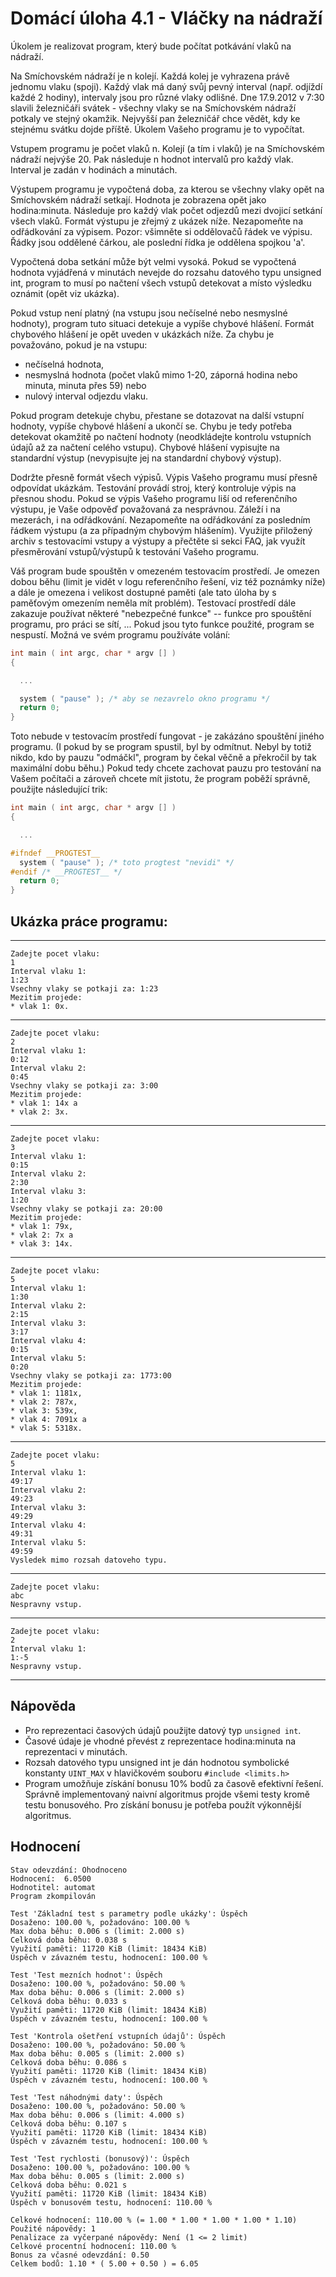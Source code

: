 # Domácí úloha 4.1 - Vláčky na nádraží
Úkolem je realizovat program, který bude počítat potkávání vlaků na nádraží.

Na Smíchovském nádraží je n kolejí. Každá kolej je vyhrazena právě jednomu vlaku (spoji). Každý vlak má daný svůj pevný interval (např. odjíždí každé 2 hodiny), intervaly jsou pro různé vlaky odlišné. Dne 17.9.2012 v 7:30 slavili železničáři svátek - všechny vlaky se na Smíchovském nádraží potkaly ve stejný okamžik. Nejvyšší pan železničář chce vědět, kdy ke stejnému svátku dojde příště. Úkolem Vašeho programu je to vypočítat.

Vstupem programu je počet vlaků n. Kolejí (a tím i vlaků) je na Smíchovském nádraží nejvýše 20. Pak následuje n hodnot intervalů pro každý vlak. Interval je zadán v hodinách a minutách.

Výstupem programu je vypočtená doba, za kterou se všechny vlaky opět na Smíchovském nádraží setkají. Hodnota je zobrazena opět jako hodina:minuta. Následuje pro každý vlak počet odjezdů mezi dvojicí setkání všech vlaků. Formát výstupu je zřejmý z ukázek níže. Nezapomeňte na odřádkování za výpisem. Pozor: všimněte si oddělovačů řádek ve výpisu. Řádky jsou oddělené čárkou, ale poslední řídka je oddělena spojkou 'a'.

Vypočtená doba setkání může být velmi vysoká. Pokud se vypočtená hodnota vyjádřená v minutách nevejde do rozsahu datového typu unsigned int, program to musí po načtení všech vstupů detekovat a místo výsledku oznámit (opět viz ukázka).

Pokud vstup není platný (na vstupu jsou nečíselné nebo nesmyslné hodnoty), program tuto situaci detekuje a vypíše chybové hlášení. Formát chybového hlášení je opět uveden v ukázkách níže. Za chybu je považováno, pokud je na vstupu:

- nečíselná hodnota,
- nesmyslná hodnota (počet vlaků mimo 1-20, záporná hodina nebo minuta, minuta přes 59) nebo
- nulový interval odjezdu vlaku.

Pokud program detekuje chybu, přestane se dotazovat na další vstupní hodnoty, vypíše chybové hlášení a ukončí se. Chybu je tedy potřeba detekovat okamžitě po načtení hodnoty (neodkládejte kontrolu vstupních údajů až za načtení celého vstupu). Chybové hlášení vypisujte na standardní výstup (nevypisujte jej na standardní chybový výstup).

Dodržte přesně formát všech výpisů. Výpis Vašeho programu musí přesně odpovídat ukázkám. Testování provádí stroj, který kontroluje výpis na přesnou shodu. Pokud se výpis Vašeho programu liší od referenčního výstupu, je Vaše odpověď považovaná za nesprávnou. Záleží i na mezerách, i na odřádkování. Nezapomeňte na odřádkování za posledním řádkem výstupu (a za případným chybovým hlášením). Využijte přiložený archiv s testovacími vstupy a výstupy a přečtěte si sekci FAQ, jak využít přesměrování vstupů/výstupů k testování Vašeho programu.

Váš program bude spouštěn v omezeném testovacím prostředí. Je omezen dobou běhu (limit je vidět v logu referenčního řešení, viz též poznámky níže) a dále je omezena i velikost dostupné paměti (ale tato úloha by s paměťovým omezením neměla mít problém). Testovací prostředí dále zakazuje používat některé "nebezpečné funkce" -- funkce pro spouštění programu, pro práci se sítí, ... Pokud jsou tyto funkce použité, program se nespustí. Možná ve svém programu používáte volání:

```c++
int main ( int argc, char * argv [] )
{

  ...

  system ( "pause" ); /* aby se nezavrelo okno programu */
  return 0;
}
```

Toto nebude v testovacím prostředí fungovat - je zakázáno spouštění jiného programu. (I pokud by se program spustil, byl by odmítnut. Nebyl by totiž nikdo, kdo by pauzu "odmáčkl", program by čekal věčně a překročil by tak maximální dobu běhu.) Pokud tedy chcete zachovat pauzu pro testování na Vašem počítači a zároveň chcete mít jistotu, že program poběží správně, použijte následující trik:

```c++
int main ( int argc, char * argv [] )
{

  ...

#ifndef __PROGTEST__
  system ( "pause" ); /* toto progtest "nevidi" */
#endif /* __PROGTEST__ */
  return 0;
}
```

## Ukázka práce programu:
---
```
Zadejte pocet vlaku:
1
Interval vlaku 1:
1:23
Vsechny vlaky se potkaji za: 1:23
Mezitim projede:
* vlak 1: 0x.
```
---
```
Zadejte pocet vlaku:
2
Interval vlaku 1:
0:12
Interval vlaku 2:
0:45
Vsechny vlaky se potkaji za: 3:00
Mezitim projede:
* vlak 1: 14x a
* vlak 2: 3x.
```
---
```
Zadejte pocet vlaku:
3
Interval vlaku 1:
0:15
Interval vlaku 2:
2:30
Interval vlaku 3:
1:20
Vsechny vlaky se potkaji za: 20:00
Mezitim projede:
* vlak 1: 79x,
* vlak 2: 7x a
* vlak 3: 14x.
```
---
```
Zadejte pocet vlaku:
5
Interval vlaku 1:
1:30
Interval vlaku 2:
2:15
Interval vlaku 3:
3:17
Interval vlaku 4:
0:15
Interval vlaku 5:
0:20
Vsechny vlaky se potkaji za: 1773:00
Mezitim projede:
* vlak 1: 1181x,
* vlak 2: 787x,
* vlak 3: 539x,
* vlak 4: 7091x a
* vlak 5: 5318x.
```
---
```
Zadejte pocet vlaku:
5
Interval vlaku 1:
49:17
Interval vlaku 2:
49:23
Interval vlaku 3:
49:29
Interval vlaku 4:
49:31
Interval vlaku 5:
49:59
Vysledek mimo rozsah datoveho typu.
```
---
```
Zadejte pocet vlaku:
abc
Nespravny vstup.
```
---
```
Zadejte pocet vlaku:
2
Interval vlaku 1:
1:-5
Nespravny vstup.
```
---

## Nápověda
- Pro reprezentaci časových údajů použijte datový typ `unsigned int`.
- Časové údaje je vhodné převést z reprezentace hodina:minuta na reprezentaci v minutách.
- Rozsah datového typu unsigned int je dán hodnotou symbolické konstanty `UINT_MAX` v hlavičkovém souboru `#include <limits.h>`
- Program umožňuje získání bonusu 10% bodů za časově efektivní řešení. Správně implementovaný naivní algoritmus projde všemi testy kromě testu bonusového. Pro získání bonusu je potřeba použít výkonnější algoritmus.


## Hodnocení
```
Stav odevzdání:	Ohodnoceno
Hodnocení:	6.0500
Hodnotitel: automat
Program zkompilován

Test 'Základní test s parametry podle ukázky': Úspěch
Dosaženo: 100.00 %, požadováno: 100.00 %
Max doba běhu: 0.006 s (limit: 2.000 s)
Celková doba běhu: 0.038 s
Využití paměti: 11720 KiB (limit: 18434 KiB)
Úspěch v závazném testu, hodnocení: 100.00 %

Test 'Test mezních hodnot': Úspěch
Dosaženo: 100.00 %, požadováno: 50.00 %
Max doba běhu: 0.006 s (limit: 2.000 s)
Celková doba běhu: 0.033 s
Využití paměti: 11720 KiB (limit: 18434 KiB)
Úspěch v závazném testu, hodnocení: 100.00 %

Test 'Kontrola ošetření vstupních údajů': Úspěch
Dosaženo: 100.00 %, požadováno: 50.00 %
Max doba běhu: 0.005 s (limit: 2.000 s)
Celková doba běhu: 0.086 s
Využití paměti: 11720 KiB (limit: 18434 KiB)
Úspěch v závazném testu, hodnocení: 100.00 %

Test 'Test náhodnými daty': Úspěch
Dosaženo: 100.00 %, požadováno: 50.00 %
Max doba běhu: 0.006 s (limit: 4.000 s)
Celková doba běhu: 0.107 s
Využití paměti: 11720 KiB (limit: 18434 KiB)
Úspěch v závazném testu, hodnocení: 100.00 %

Test 'Test rychlosti (bonusový)': Úspěch
Dosaženo: 100.00 %, požadováno: 100.00 %
Max doba běhu: 0.005 s (limit: 2.000 s)
Celková doba běhu: 0.021 s
Využití paměti: 11720 KiB (limit: 18434 KiB)
Úspěch v bonusovém testu, hodnocení: 110.00 %

Celkové hodnocení: 110.00 % (= 1.00 * 1.00 * 1.00 * 1.00 * 1.10)
Použité nápovědy: 1
Penalizace za vyčerpané nápovědy: Není (1 <= 2 limit)
Celkové procentní hodnocení: 110.00 %
Bonus za včasné odevzdání: 0.50
Celkem bodů: 1.10 * ( 5.00 + 0.50 ) = 6.05
```